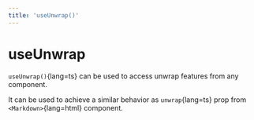 ```yaml
---
title: 'useUnwrap()'
---
```


# useUnwrap

`useUnwrap()`{lang=ts} can be used to access unwrap features from any component.

It can be used to achieve a similar behavior as `unwrap`{lang=ts} prop from `<Markdown>`{lang=html} component.
